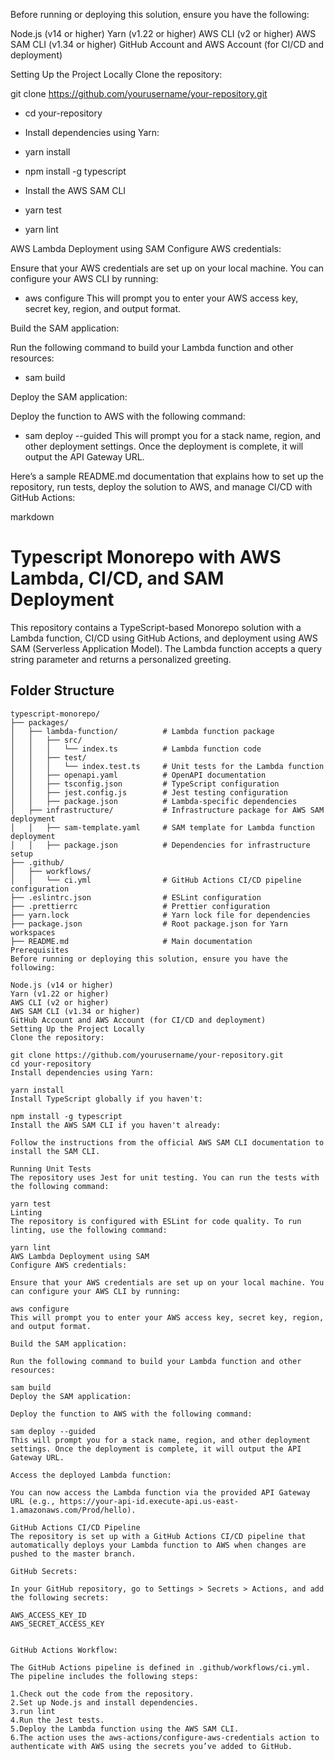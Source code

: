 Before running or deploying this solution, ensure you have the following:

Node.js (v14 or higher)
Yarn (v1.22 or higher)
AWS CLI (v2 or higher)
AWS SAM CLI (v1.34 or higher)
GitHub Account and AWS Account (for CI/CD and deployment)

Setting Up the Project Locally
Clone the repository:

git clone https://github.com/yourusername/your-repository.git

- cd your-repository

- Install dependencies using Yarn:

- yarn install

- npm install -g typescript

- Install the AWS SAM CLI

- yarn test

- yarn lint

AWS Lambda Deployment using SAM
Configure AWS credentials:

Ensure that your AWS credentials are set up on your local machine. You can configure your AWS CLI by running:

- aws configure
This will prompt you to enter your AWS access key, secret key, region, and output format.

Build the SAM application:

Run the following command to build your Lambda function and other resources:
- sam build

Deploy the SAM application:

Deploy the function to AWS with the following command:
- sam deploy --guided
This will prompt you for a stack name, region, and other deployment settings. Once the deployment is complete, it will output the API Gateway URL.


Here’s a sample README.md documentation that explains how to set up the repository, run tests, deploy the solution to AWS, and manage CI/CD with GitHub Actions:

markdown
# Typescript Monorepo with AWS Lambda, CI/CD, and SAM Deployment

This repository contains a TypeScript-based Monorepo solution with a Lambda function, CI/CD using GitHub Actions, and deployment using AWS SAM (Serverless Application Model). The Lambda function accepts a query string parameter and returns a personalized greeting.

## Folder Structure

```plaintext
typescript-monorepo/
├── packages/
│   ├── lambda-function/          # Lambda function package
│   │   ├── src/
│   │   │   └── index.ts          # Lambda function code
│   │   ├── test/
│   │   │   └── index.test.ts     # Unit tests for the Lambda function
│   │   ├── openapi.yaml          # OpenAPI documentation
│   │   ├── tsconfig.json         # TypeScript configuration
│   │   ├── jest.config.js        # Jest testing configuration
│   │   ├── package.json          # Lambda-specific dependencies
│   ├── infrastructure/           # Infrastructure package for AWS SAM deployment
│   │   ├── sam-template.yaml     # SAM template for Lambda function deployment
│   │   ├── package.json          # Dependencies for infrastructure setup
├── .github/
│   ├── workflows/
│   │   └── ci.yml                # GitHub Actions CI/CD pipeline configuration
├── .eslintrc.json                # ESLint configuration
├── .prettierrc                   # Prettier configuration
├── yarn.lock                     # Yarn lock file for dependencies
├── package.json                  # Root package.json for Yarn workspaces
├── README.md                     # Main documentation
Prerequisites
Before running or deploying this solution, ensure you have the following:

Node.js (v14 or higher)
Yarn (v1.22 or higher)
AWS CLI (v2 or higher)
AWS SAM CLI (v1.34 or higher)
GitHub Account and AWS Account (for CI/CD and deployment)
Setting Up the Project Locally
Clone the repository:

git clone https://github.com/yourusername/your-repository.git
cd your-repository
Install dependencies using Yarn:

yarn install
Install TypeScript globally if you haven't:

npm install -g typescript
Install the AWS SAM CLI if you haven't already:

Follow the instructions from the official AWS SAM CLI documentation to install the SAM CLI.

Running Unit Tests
The repository uses Jest for unit testing. You can run the tests with the following command:

yarn test
Linting
The repository is configured with ESLint for code quality. To run linting, use the following command:

yarn lint
AWS Lambda Deployment using SAM
Configure AWS credentials:

Ensure that your AWS credentials are set up on your local machine. You can configure your AWS CLI by running:

aws configure
This will prompt you to enter your AWS access key, secret key, region, and output format.

Build the SAM application:

Run the following command to build your Lambda function and other resources:

sam build
Deploy the SAM application:

Deploy the function to AWS with the following command:

sam deploy --guided
This will prompt you for a stack name, region, and other deployment settings. Once the deployment is complete, it will output the API Gateway URL.

Access the deployed Lambda function:

You can now access the Lambda function via the provided API Gateway URL (e.g., https://your-api-id.execute-api.us-east-1.amazonaws.com/Prod/hello).

GitHub Actions CI/CD Pipeline
The repository is set up with a GitHub Actions CI/CD pipeline that automatically deploys your Lambda function to AWS when changes are pushed to the master branch.

GitHub Secrets:

In your GitHub repository, go to Settings > Secrets > Actions, and add the following secrets:

AWS_ACCESS_KEY_ID
AWS_SECRET_ACCESS_KEY


GitHub Actions Workflow:

The GitHub Actions pipeline is defined in .github/workflows/ci.yml. The pipeline includes the following steps:

1.Check out the code from the repository.
2.Set up Node.js and install dependencies.
3.run lint
4.Run the Jest tests.
5.Deploy the Lambda function using the AWS SAM CLI.
6.The action uses the aws-actions/configure-aws-credentials action to authenticate with AWS using the secrets you’ve added to GitHub.